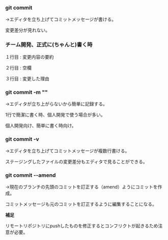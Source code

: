 ### git commit
→エディタを立ち上げてコミットメッセージが書ける。

変更差分が見れない。

### チーム開発、正式に(ちゃんと)書く時
１行目 : 変更内容の要約

２行目 : 空欄

３行目 : 変更した理由


### git commit -m ""
→エディタが立ち上がらないから簡単に記録する。

1行で簡潔に書く時、個人開発で使う場合が多い。
 
個人開発向け、簡単に書く時向け。

### git commit -v
→エディタを立ち上げてコミットメッセージが複数行書ける。

ステージングしたファイルの変更差分もエディタで見ることができる。

### git commit --amend
→現在のブランチの先頭のコミットを訂正する（amend）ようにコミットを作成。

コミットメッセージも元のコミットを訂正するように編集することになる。

**補足**

リモートリポジトリにpushしたものを修正するとコンフリクトが起きるため注意が必要。
